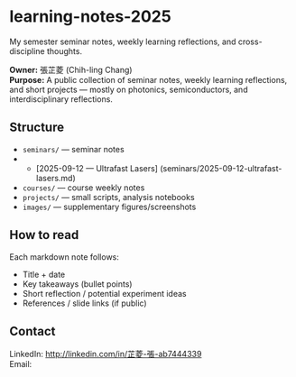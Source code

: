 # learning-notes-2025
My semester seminar notes, weekly learning reflections, and cross-discipline thoughts.

**Owner:** 張芷菱 (Chih-ling Chang)  
**Purpose:** A public collection of seminar notes, weekly learning reflections, and short projects — mostly on photonics, semiconductors, and interdisciplinary reflections.

## Structure
- `seminars/` — seminar notes
- - [2025-09-12 — Ultrafast Lasers] (seminars/2025-09-12-ultrafast-lasers.md)
- `courses/` — course weekly notes
- `projects/` — small scripts, analysis notebooks 
- `images/` — supplementary figures/screenshots

## How to read
Each markdown note follows:
- Title + date
- Key takeaways (bullet points)
- Short reflection / potential experiment ideas
- References / slide links (if public)

## Contact
LinkedIn: http://linkedin.com/in/芷菱-張-ab7444339  
Email: 

